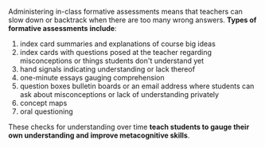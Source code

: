 Administering in-class formative assessments means that teachers can slow down or backtrack when there are too many wrong answers. **Types of formative assessments include**:

<ol>  <li> index card summaries and explanations of course big ideas</li>  <li> index cards with questions posed at the teacher regarding misconceptions or things students don't understand yet</li>  <li> hand signals indicating understanding or lack thereof</li>  <li> one-minute essays gauging comprehension</li>  <li> question boxes bulletin boards or an email address where students can ask about misconceptions or lack of understanding privately</li>  <li> concept maps</li>  <li> oral questioning</li>  </ol>

These checks for understanding over time **teach students to gauge their own understanding and improve metacognitive skills**.